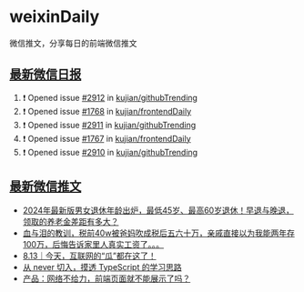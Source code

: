 # weixinDaily
微信推文，分享每日的前端微信推文

## [最新微信日报](https://github.com/kujian/weixinDaily/issues)

<!--START_SECTION:activity-->
1. ❗ Opened issue [#2912](https://github.com/kujian/githubTrending/issues/2912) in [kujian/githubTrending](https://github.com/kujian/githubTrending)
2. ❗ Opened issue [#1768](https://github.com/kujian/frontendDaily/issues/1768) in [kujian/frontendDaily](https://github.com/kujian/frontendDaily)
3. ❗ Opened issue [#2911](https://github.com/kujian/githubTrending/issues/2911) in [kujian/githubTrending](https://github.com/kujian/githubTrending)
4. ❗ Opened issue [#1767](https://github.com/kujian/frontendDaily/issues/1767) in [kujian/frontendDaily](https://github.com/kujian/frontendDaily)
5. ❗ Opened issue [#2910](https://github.com/kujian/githubTrending/issues/2910) in [kujian/githubTrending](https://github.com/kujian/githubTrending)
<!--END_SECTION:activity-->


## [最新微信推文](https://weixin.qdkfweb.cn/)

<!-- BLOG-POST-LIST:START -->
- [2024年最新版男女退休年龄出炉，最低45岁、最高60岁退休！早退与晚退，领取的养老金差距有多大？](https://weixin.qdkfweb.cn/53291.html)
- [血与泪的教训，税前40w被爸妈吹成税后五六十万，亲戚直接以为我能两年存100万，后悔告诉家里人真实工资了。。。](https://weixin.qdkfweb.cn/53290.html)
- [8.13｜今天，互联网的“瓜”都在这了！](https://weixin.qdkfweb.cn/53306.html)
- [从 never 切入，摸透 TypeScript 的学习思路](https://weixin.qdkfweb.cn/53287.html)
- [产品：网络不给力，前端页面就不能展示了吗？](https://weixin.qdkfweb.cn/53255.html)
<!-- BLOG-POST-LIST:END -->